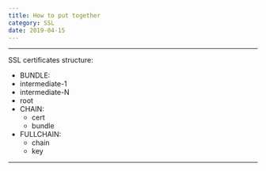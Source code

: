 ```yaml
---
title: How to put together
category: SSL
date: 2019-04-15
---
```


-----

SSL certificates structure:
* BUNDLE:
 * intermediate-1
 * intermediate-N
 * root
* CHAIN:
  * cert
  * bundle
* FULLCHAIN:
  *	chain
  * key

-----